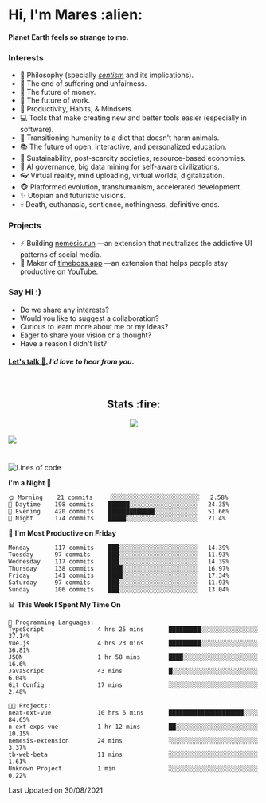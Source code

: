 <h1>Hi, I'm Mares :alien:</h1>

#### Planet Earth feels so strange to me.

### **Interests**

- 🌊 Philosophy (specially [_sentism_][sentismmedium] and its implications).
- 🎯 The end of suffering and unfairness.
- 💸 The future of money.
- 💼 The future of work.
- 🧠 Productivity, Habits, & Mindsets.
- 💻 Tools that make creating new and better tools easier (especially in software).
- 🥗 Transitioning humanity to a diet that doesn't harm animals.
- 📚 The future of open, interactive, and personalized education.
- 🌱 Sustainability, post-scarcity societies, resource-based economies.
- 🤖 AI governance, big data mining for self-aware civilizations.
- 👓 Virtual reality, mind uploading, virtual worlds, digitalization.
- 🐵 Platformed evolution, transhumanism, accelerated development.
- ✨ Utopian and futuristic visions.
- 💀 Death, euthanasia, sentience, nothingness, definitive ends.


### **Projects**

- ⚡ Building [nemesis.run](https://nemesis.run) —an extension that neutralizes the addictive UI patterns of social media.
- 💎 Maker of [timeboss.app](https://timeboss.app) —an extension that helps people stay productive on YouTube.


### **Say Hi :)**

- Do we share any interests?
- Would you like to suggest a collaboration?
- Curious to learn more about me or my ideas?
- Eager to share your vision or a thought?
- Have a reason I didn't list?

#### [Let's talk :wave:.](mailto:mareszhar@gmail.com) _I'd love to hear from you_.

[sentismmedium]: https://medium.com/@mareszhar/born-a-prisoner-a-reflection-about-life-its-struggles-and-a-plan-to-escape-d8566ce9b026

<br>

<h2 align="center">Stats :fire:</h2>

<div align="center">
  <img src="https://github-readme-streak-stats.herokuapp.com?user=mareszhar&theme=black-ice&hide_border=true&stroke=FFFFFF15&ring=DF8FFE&fire=DF8FFE&currStreakLabel=DF8FFE&background=1A232A&currStreakNum=86FFAB&dates=B1AAB3FF">
</div>

<!-- Add or remove this: &dates=B1AAB3FF at the end of the streak stats URL if they get bugged and aren't updating -->

<br>

<img src="https://activity-graph.herokuapp.com/graph?username=mareszhar&theme=nord&bg_color=00000000&color=979797&line=DF8FFE&point=00000000&area=true&hide_border=true">

<br>

<h1></h1>

<!--START_SECTION:waka-->
![Lines of code](https://img.shields.io/badge/From%20Hello%20World%20I%27ve%20Written-134030%20lines%20of%20code-blue)

**I'm a Night 🦉** 

```text
🌞 Morning    21 commits     ░░░░░░░░░░░░░░░░░░░░░░░░░   2.58% 
🌆 Daytime    198 commits    ██████░░░░░░░░░░░░░░░░░░░   24.35% 
🌃 Evening    420 commits    █████████████░░░░░░░░░░░░   51.66% 
🌙 Night      174 commits    █████░░░░░░░░░░░░░░░░░░░░   21.4%

```
📅 **I'm Most Productive on Friday** 

```text
Monday       117 commits    ███░░░░░░░░░░░░░░░░░░░░░░   14.39% 
Tuesday      97 commits     ███░░░░░░░░░░░░░░░░░░░░░░   11.93% 
Wednesday    117 commits    ███░░░░░░░░░░░░░░░░░░░░░░   14.39% 
Thursday     138 commits    ████░░░░░░░░░░░░░░░░░░░░░   16.97% 
Friday       141 commits    ████░░░░░░░░░░░░░░░░░░░░░   17.34% 
Saturday     97 commits     ███░░░░░░░░░░░░░░░░░░░░░░   11.93% 
Sunday       106 commits    ███░░░░░░░░░░░░░░░░░░░░░░   13.04%

```


📊 **This Week I Spent My Time On** 

```text
💬 Programming Languages: 
TypeScript               4 hrs 25 mins       █████████░░░░░░░░░░░░░░░░   37.14% 
Vue.js                   4 hrs 23 mins       █████████░░░░░░░░░░░░░░░░   36.81% 
JSON                     1 hr 58 mins        ████░░░░░░░░░░░░░░░░░░░░░   16.6% 
JavaScript               43 mins             █░░░░░░░░░░░░░░░░░░░░░░░░   6.04% 
Git Config               17 mins             ░░░░░░░░░░░░░░░░░░░░░░░░░   2.48%

🐱‍💻 Projects: 
neat-ext-vue             10 hrs 6 mins       █████████████████████░░░░   84.65% 
n-ext-exps-vue           1 hr 12 mins        ██░░░░░░░░░░░░░░░░░░░░░░░   10.15% 
nemesis-extension        24 mins             ░░░░░░░░░░░░░░░░░░░░░░░░░   3.37% 
tb-web-beta              11 mins             ░░░░░░░░░░░░░░░░░░░░░░░░░   1.61% 
Unknown Project          1 min               ░░░░░░░░░░░░░░░░░░░░░░░░░   0.22%

```


 Last Updated on 30/08/2021
<!--END_SECTION:waka-->

